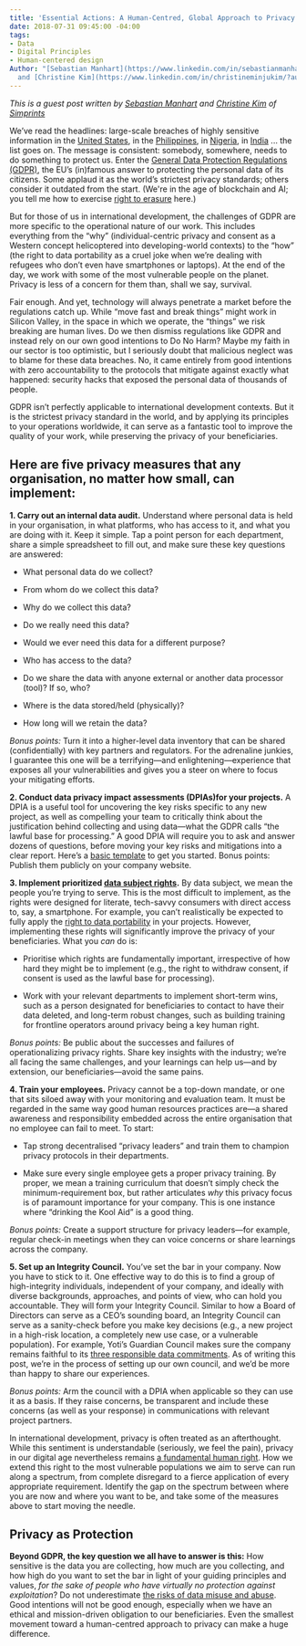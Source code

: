 ```yaml
---
title: 'Essential Actions: A Human-Centred, Global Approach to Privacy Rights'
date: 2018-07-31 09:45:00 -04:00
tags:
- Data
- Digital Principles
- Human-centered design
Author: "[Sebastian Manhart](https://www.linkedin.com/in/sebastianmanhart/?authType=NAME_SEARCH&authToken=SL9Z&locale=en_US&trk=tyah&trkInfo=clickedVertical%3Amynetwork%2CclickedEntityId%3A91202623%2CauthType%3ANAME_SEARCH%2Cidx%3A1-1-1%2CtarId%3A1446396352955%2Ctas%3Aseb)
  and [Christine Kim](https://www.linkedin.com/in/christineminjukim/?authType=NAME_SEARCH&authToken=Y5N2&locale=en_US&trk=tyah&trkInfo=clickedVertical%3Amynetwork%2CclickedEntityId%3A91601827%2CauthType%3ANAME_SEARCH%2Cidx%3A1-1-1%2CtarId%3A1477946298677%2Ctas%3Achristine%20kim)"
---
```


*This is a guest post written by [Sebastian Manhart](https://www.linkedin.com/in/sebastianmanhart/?authType=NAME_SEARCH&authToken=SL9Z&locale=en_US&trk=tyah&trkInfo=clickedVertical%3Amynetwork%2CclickedEntityId%3A91202623%2CauthType%3ANAME_SEARCH%2Cidx%3A1-1-1%2CtarId%3A1446396352955%2Ctas%3Aseb) and [Christine Kim](https://www.linkedin.com/in/christineminjukim/?authType=NAME_SEARCH&authToken=Y5N2&locale=en_US&trk=tyah&trkInfo=clickedVertical%3Amynetwork%2CclickedEntityId%3A91601827%2CauthType%3ANAME_SEARCH%2Cidx%3A1-1-1%2CtarId%3A1477946298677%2Ctas%3Achristine%20kim) of [Simprints](https://www.simprints.com/)*

We’ve read the headlines: large-scale breaches of highly sensitive information in the [United States](https://www.wired.com/2015/09/opm-now-admits-5-6m-feds-fingerprints-stolen-hackers/), in the [Philippines](http://blog.trendmicro.com/trendlabs-security-intelligence/55m-registered-voters-risk-philippine-commission-elections-hacked/), in [Nigeria](https://www.devex.com/news/new-security-concerns-raised-for-redrose-digital-payment-systems-91619), in [India](https://www.theguardian.com/world/2018/jan/04/india-national-id-database-data-leak-bought-online-aadhaar) ... the list goes on. The message is consistent: somebody, somewhere, needs to do something to protect us. Enter the [General Data Protection Regulations (GDPR)](https://www.eugdpr.org/), the EU’s (in)famous answer to protecting the personal data of its citizens. Some applaud it as the world’s strictest privacy standards; others consider it outdated from the start. (We're in the age of blockchain and AI; you tell me how to exercise [right to erasure](https://ico.org.uk/for-organisations/guide-to-the-general-data-protection-regulation-gdpr/individual-rights/right-to-erasure/) here.)

But for those of us in international development, the challenges of GDPR are more specific to the operational nature of our work. This includes everything from the “why” (individual-centric privacy and consent as a Western concept helicoptered into developing-world contexts) to the “how”  (the right to data portability as a cruel joke when we’re dealing with refugees who don’t even have smartphones or laptops). At the end of the day, we work with some of the most vulnerable people on the planet. Privacy is less of a concern for them than, shall we say, survival.

Fair enough. And yet, technology will always penetrate a market before the regulations catch up. While “move fast and break things” might work in Silicon Valley, in the space in which we operate, the “things” we risk breaking are human lives. Do we then dismiss regulations like GDPR and instead rely on our own good intentions to Do No Harm? Maybe my faith in our sector is too optimistic, but I seriously doubt that malicious neglect was to blame for these data breaches. No, it came entirely from good intentions with zero accountability to the protocols that mitigate against exactly what happened: security hacks that exposed the personal data of thousands of people.

GDPR isn’t perfectly applicable to international development contexts. But it is the strictest privacy standard in the world, and by applying its principles to your operations worldwide, it can serve as a fantastic tool to improve the quality of your work, while preserving the privacy of your beneficiaries.

## Here are five privacy measures that any organisation, no matter how small, can implement:

**1. Carry out an internal data audit.** Understand where personal data is held in your organisation, in what platforms, who has access to it, and what you are doing with it. Keep it simple. Tap a point person for each department, share a simple spreadsheet to fill out, and make sure these key questions are answered:

* What personal data do we collect?

* From whom do we collect this data?

* Why do we collect this data?

* Do we really need this data?

* Would we ever need this data for a different purpose?

* Who has access to the data?

* Do we share the data with anyone external or another data processor (tool)? If so, who?

* Where is the data stored/held (physically)?

* How long will we retain the data?

*Bonus points:* Turn it into a higher-level data inventory that can be shared (confidentially) with key partners and regulators. For the adrenaline junkies, I guarantee this one will be a terrifying—and enlightening—experience that exposes all your vulnerabilities and gives you a steer on where to focus your mitigating efforts.

**2. Conduct data privacy impact assessments (DPIAs)for your projects.** A DPIA is a useful tool for uncovering the key risks specific to any new project, as well as compelling your team to critically think about the justification behind collecting and using data—what the GDPR calls “the lawful base for processing.” A good DPIA will require you to ask and answer dozens of questions, before moving your key risks and mitigations into a clear report. Here’s a [basic template](https://ico.org.uk/media/about-the-ico/consultations/2258461/dpia-template-v04-post-comms-review-20180308.pdf) to get you started. Bonus points: Publish them publicly on your company website.

**3. Implement prioritized [data subject rights](https://ico.org.uk/for-organisations/guide-to-the-general-data-protection-regulation-gdpr/individual-rights/).** By data subject, we mean the people you’re trying to serve. This is the most difficult to implement, as the rights were designed for literate, tech-savvy consumers with direct access to, say, a smartphone. For example, you can’t realistically be expected to fully apply the [right to data portability](https://ico.org.uk/for-organisations/guide-to-the-general-data-protection-regulation-gdpr/individual-rights/right-to-data-portability/) in your projects. However, implementing these rights will significantly improve the privacy of your beneficiaries. What you *can* do is:

* Prioritise which rights are fundamentally important, irrespective of how hard they might be to implement (e.g., the right to withdraw consent, if consent is used as the lawful base for processing).

* Work with your relevant departments to implement short-term wins, such as a person designated for beneficiaries to contact to have their data deleted, and long-term robust changes, such as building training for frontline operators around privacy being a key human right.

*Bonus points:* Be public about the successes and failures of operationalizing privacy rights. Share key insights with the industry; we’re all facing the same challenges, and your learnings can help us—and by extension, our beneficiaries—avoid the same pains.

**4. Train your employees.** Privacy cannot be a top-down mandate, or one that sits siloed away with your monitoring and evaluation team. It must be regarded in the same way good human resources practices are—a shared awareness and responsibility embedded across the entire organisation that no employee can fail to meet. To start:

* Tap strong decentralised “privacy leaders” and train them to champion privacy protocols in their departments.

* Make sure every single employee gets a proper privacy training. By proper, we mean a training curriculum that doesn’t simply check the minimum-requirement box, but rather articulates *why* this privacy focus is of paramount importance for your company. This is one instance where “drinking the Kool Aid” is a good thing.

*Bonus points:* Create a support structure for privacy leaders—for example, regular check-in meetings when they can voice concerns or share learnings across the company.

**5. Set up an Integrity Council.** You’ve set the bar in your company. Now you have to stick to it. One effective way to do this is to find a group of high-integrity individuals, independent of your company, and ideally with diverse backgrounds, approaches, and points of view, who can hold you accountable. They will form your Integrity Council. Similar to how a Board of Directors can serve as a CEO’s sounding board, an Integrity Council can serve as a sanity-check before you make key decisions (e.g., a new project in a high-risk location, a completely new use case, or a vulnerable population). For example, Yoti’s Guardian Council makes sure the company remains faithful to its [three responsible data commitments](https://www.yoti.com/about/council/). As of writing this post, we’re in the process of setting up our own council, and we’d be more than happy to share our experiences.

*Bonus points:* Arm the council with a DPIA when applicable so they can use it as a basis. If they raise concerns, be transparent and include these concerns (as well as your response) in communications with relevant project partners.

In international development, privacy is often treated as an afterthought. While this sentiment is understandable (seriously, we feel the pain), privacy in our digital age nevertheless remains [a fundamental human right](https://www.article19.org/data/files/Internet_Statement_Adopted.pdf). How we extend this right to the most vulnerable populations we aim to serve can run along a spectrum, from complete disregard to a fierce application of every appropriate requirement. Identify the gap on the spectrum between where you are now and where you want to be, and take some of the measures above to start moving the needle.

## Privacy as Protection

**Beyond GDPR, the key question we all have to answer is this:** How sensitive is the data you are collecting, how much are you collecting, and how high do you want to set the bar in light of your guiding principles and values, *for the sake of people who have virtually no protection against exploitation*? Do not underestimate [the risks of data misuse and abuse](http://www.irinnews.org/opinion/2017/10/23/irresponsible-data-risks-registering-rohingya). Good intentions will not be good enough, especially when we have an ethical and mission-driven obligation to our beneficiaries. Even the smallest movement toward a human-centred approach to privacy can make a huge difference.